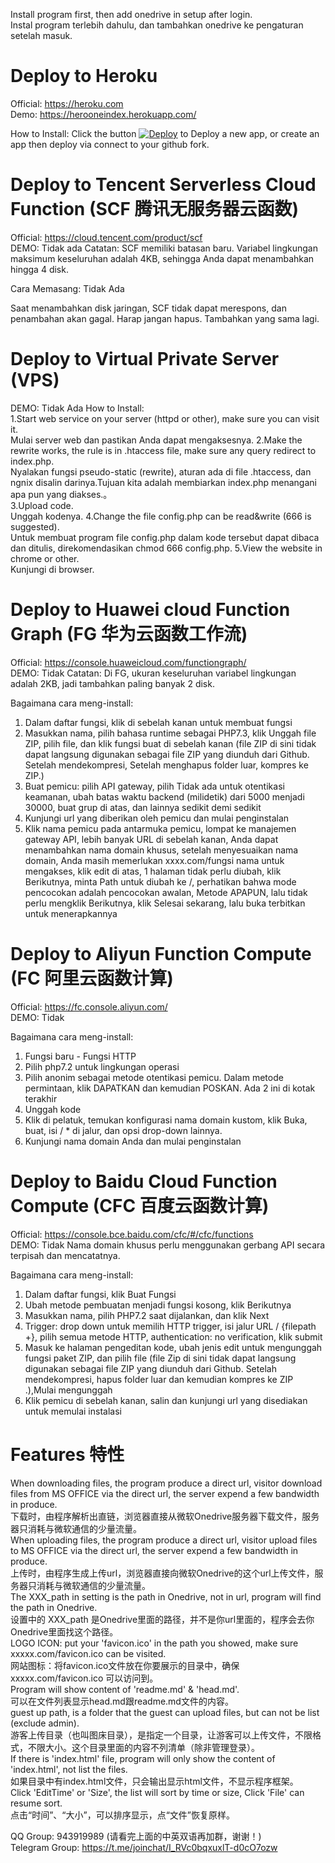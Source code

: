 Install program first, then add onedrive in setup after login.  
Instal program terlebih dahulu, dan tambahkan onedrive ke pengaturan setelah masuk.

# Deploy to Heroku  
Official: https://heroku.com  
Demo: https://herooneindex.herokuapp.com/  

How to Install: Click the button [![Deploy](https://www.herokucdn.com/deploy/button.svg)](https://heroku.com/deploy?template=https://github.com/Botmonitor/MYDrive) to Deploy a new app, or create an app then deploy via connect to your github fork.  


# Deploy to Tencent Serverless Cloud Function (SCF 腾讯无服务器云函数)  
Official: https://cloud.tencent.com/product/scf  
DEMO: Tidak ada
Catatan: SCF memiliki batasan baru. Variabel lingkungan maksimum keseluruhan adalah 4KB, sehingga Anda dapat menambahkan hingga 4 disk.

Cara Memasang: Tidak Ada
  
Saat menambahkan disk jaringan, SCF tidak dapat merespons, dan penambahan akan gagal. Harap jangan hapus. Tambahkan yang sama lagi. 


# Deploy to Virtual Private Server (VPS)  
DEMO:  Tidak Ada
How to Install:  
    1.Start web service on your server (httpd or other), make sure you can visit it.  
    Mulai server web dan pastikan Anda dapat mengaksesnya.
    2.Make the rewrite works, the rule is in .htaccess file, make sure any query redirect to index.php.  
    Nyalakan fungsi pseudo-static (rewrite), aturan ada di file .htaccess, dan ngnix disalin darinya.Tujuan kita adalah membiarkan index.php menangani apa pun yang diakses.。  
    3.Upload code.  
    Unggah kodenya. 
    4.Change the file config.php can be read&write (666 is suggested).  
    Untuk membuat program file config.php dalam kode tersebut dapat dibaca dan ditulis, direkomendasikan chmod 666 config.php.
    5.View the website in chrome or other.  
    Kunjungi di browser.  


# Deploy to Huawei cloud Function Graph (FG 华为云函数工作流)  
Official: https://console.huaweicloud.com/functiongraph/  
DEMO: Tidak
Catatan: Di FG, ukuran keseluruhan variabel lingkungan adalah 2KB, jadi tambahkan paling banyak 2 disk.

Bagaimana cara meng-install:
1. Dalam daftar fungsi, klik di sebelah kanan untuk membuat fungsi
2. Masukkan nama, pilih bahasa runtime sebagai PHP7.3, klik Unggah file ZIP, pilih file, dan klik fungsi buat di sebelah kanan (file ZIP di sini tidak dapat langsung digunakan sebagai file ZIP yang diunduh dari Github. Setelah mendekompresi, Setelah menghapus folder luar, kompres ke ZIP.)
3. Buat pemicu: pilih API gateway, pilih Tidak ada untuk otentikasi keamanan, ubah batas waktu backend (milidetik) dari 5000 menjadi 30000, buat grup di atas, dan lainnya sedikit demi sedikit
4. Kunjungi url yang diberikan oleh pemicu dan mulai penginstalan
5. Klik nama pemicu pada antarmuka pemicu, lompat ke manajemen gateway API, lebih banyak URL di sebelah kanan, Anda dapat menambahkan nama domain khusus, setelah menyesuaikan nama domain, Anda masih memerlukan xxxx.com/fungsi nama untuk mengakses, klik edit di atas, 1 halaman tidak perlu diubah, klik Berikutnya, minta Path untuk diubah ke /, perhatikan bahwa mode pencocokan adalah pencocokan awalan, Metode APAPUN, lalu tidak perlu mengklik Berikutnya, klik Selesai sekarang, lalu buka terbitkan untuk menerapkannya  


# Deploy to Aliyun Function Compute (FC 阿里云函数计算)  
Official: https://fc.console.aliyun.com/  
DEMO:  Tidak

Bagaimana cara meng-install:
1. Fungsi baru - Fungsi HTTP
2. Pilih php7.2 untuk lingkungan operasi
3. Pilih anonim sebagai metode otentikasi pemicu. Dalam metode permintaan, klik DAPATKAN dan kemudian POSKAN. Ada 2 ini di kotak terakhir
4. Unggah kode
5. Klik di pelatuk, temukan konfigurasi nama domain kustom, klik Buka, buat, isi / * di jalur, dan opsi drop-down lainnya.
6. Kunjungi nama domain Anda dan mulai penginstalan


# Deploy to Baidu Cloud Function Compute (CFC 百度云函数计算)  
Official: https://console.bce.baidu.com/cfc/#/cfc/functions  
DEMO:  Tidak
Nama domain khusus perlu menggunakan gerbang API secara terpisah dan mencatatnya.

Bagaimana cara meng-install:
1. Dalam daftar fungsi, klik Buat Fungsi
2. Ubah metode pembuatan menjadi fungsi kosong, klik Berikutnya
3. Masukkan nama, pilih PHP7.2 saat dijalankan, dan klik Next
4. Trigger: drop down untuk memilih HTTP trigger, isi jalur URL / {filepath +}, pilih semua metode HTTP, authentication: no verification, klik submit
5. Masuk ke halaman pengeditan kode, ubah jenis edit untuk mengunggah fungsi paket ZIP, dan pilih file (file Zip di sini tidak dapat langsung digunakan sebagai file ZIP yang diunduh dari Github. Setelah mendekompresi, hapus folder luar dan kemudian kompres ke ZIP .),Mulai mengunggah  
6. Klik pemicu di sebelah kanan, salin dan kunjungi url yang disediakan untuk memulai instalasi


# Features 特性  
When downloading files, the program produce a direct url, visitor download files from MS OFFICE via the direct url, the server expend a few bandwidth in produce.  
下载时，由程序解析出直链，浏览器直接从微软Onedrive服务器下载文件，服务器只消耗与微软通信的少量流量。  
When uploading files, the program produce a direct url, visitor upload files to MS OFFICE via the direct url, the server expend a few bandwidth in produce.  
上传时，由程序生成上传url，浏览器直接向微软Onedrive的这个url上传文件，服务器只消耗与微软通信的少量流量。  
The XXX_path in setting is the path in Onedrive, not in url, program will find the path in Onedrive.  
设置中的 XXX_path 是Onedrive里面的路径，并不是你url里面的，程序会去你Onedrive里面找这个路径。  
LOGO ICON: put your 'favicon.ico' in the path you showed, make sure xxxxx.com/favicon.ico can be visited.   
网站图标：将favicon.ico文件放在你要展示的目录中，确保 xxxxx.com/favicon.ico 可以访问到。  
Program will show content of 'readme.md' & 'head.md'.  
可以在文件列表显示head.md跟readme.md文件的内容。  
guest up path, is a folder that the guest can upload files, but can not be list (exclude admin).  
游客上传目录（也叫图床目录），是指定一个目录，让游客可以上传文件，不限格式，不限大小。这个目录里面的内容不列清单（除非管理登录）。  
If there is 'index.html' file, program will only show the content of 'index.html', not list the files.  
如果目录中有index.html文件，只会输出显示html文件，不显示程序框架。  
Click 'EditTime' or 'Size', the list will sort by time or size, Click 'File' can resume sort.  
点击“时间”、“大小”，可以排序显示，点“文件”恢复原样。  

QQ Group: 943919989 (请看完上面的中英双语再加群，谢谢！)  
Telegram Group: https://t.me/joinchat/I_RVc0bqxuxlT-d0cO7ozw  

